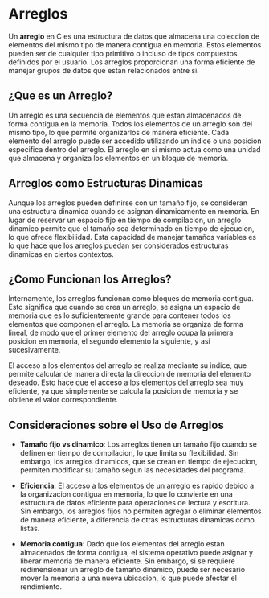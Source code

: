 # Arreglos

Un **arreglo** en C es una estructura de datos que almacena una coleccion de elementos del mismo tipo de manera contigua en memoria. Estos elementos pueden ser de cualquier tipo primitivo o incluso de tipos compuestos definidos por el usuario. Los arreglos proporcionan una forma eficiente de manejar grupos de datos que estan relacionados entre si.

## ¿Que es un Arreglo?

Un arreglo es una secuencia de elementos que estan almacenados de forma contigua en la memoria. Todos los elementos de un arreglo son del mismo tipo, lo que permite organizarlos de manera eficiente. Cada elemento del arreglo puede ser accedido utilizando un indice o una posicion especifica dentro del arreglo. El arreglo en si mismo actua como una unidad que almacena y organiza los elementos en un bloque de memoria.

## Arreglos como Estructuras Dinamicas

Aunque los arreglos pueden definirse con un tamaño fijo, se consideran una estructura dinamica cuando se asignan dinamicamente en memoria. En lugar de reservar un espacio fijo en tiempo de compilacion, un arreglo dinamico permite que el tamaño sea determinado en tiempo de ejecucion, lo que ofrece flexibilidad. Esta capacidad de manejar tamaños variables es lo que hace que los arreglos puedan ser considerados estructuras dinamicas en ciertos contextos.

## ¿Como Funcionan los Arreglos?

Internamente, los arreglos funcionan como bloques de memoria contigua. Esto significa que cuando se crea un arreglo, se asigna un espacio de memoria que es lo suficientemente grande para contener todos los elementos que componen el arreglo. La memoria se organiza de forma lineal, de modo que el primer elemento del arreglo ocupa la primera posicion en memoria, el segundo elemento la siguiente, y asi sucesivamente.

El acceso a los elementos del arreglo se realiza mediante su indice, que permite calcular de manera directa la direccion de memoria del elemento deseado. Esto hace que el acceso a los elementos del arreglo sea muy eficiente, ya que simplemente se calcula la posicion de memoria y se obtiene el valor correspondiente.

## Consideraciones sobre el Uso de Arreglos

- **Tamaño fijo vs dinamico**: Los arreglos tienen un tamaño fijo cuando se definen en tiempo de compilacion, lo que limita su flexibilidad. Sin embargo, los arreglos dinamicos, que se crean en tiempo de ejecucion, permiten modificar su tamaño segun las necesidades del programa.
  
- **Eficiencia**: El acceso a los elementos de un arreglo es rapido debido a la organizacion contigua en memoria, lo que lo convierte en una estructura de datos eficiente para operaciones de lectura y escritura. Sin embargo, los arreglos fijos no permiten agregar o eliminar elementos de manera eficiente, a diferencia de otras estructuras dinamicas como listas.

- **Memoria contigua**: Dado que los elementos del arreglo estan almacenados de forma contigua, el sistema operativo puede asignar y liberar memoria de manera eficiente. Sin embargo, si se requiere redimensionar un arreglo de tamaño dinamico, puede ser necesario mover la memoria a una nueva ubicacion, lo que puede afectar el rendimiento.
